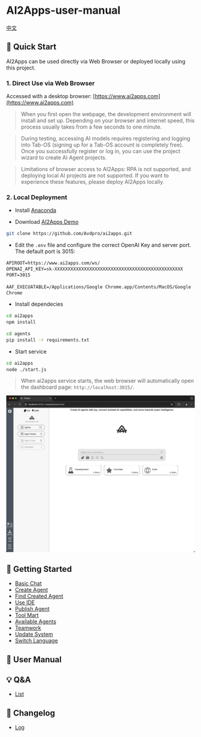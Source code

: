 <a name="readme-top">

# AI2Apps-user-manual  

[中文](./README-zh_CN.md) 

## 🚀 Quick Start
AI2Apps can be used directly via Web Browser or deployed locally using this project.

### 1. Direct Use via Web Browser

Accessed with a desktop browser: [https://www.ai2apps.com](https://www.ai2apps.com)  

> When you first open the webpage, the development environment will install and set up. Depending on your browser and internet speed, this process usually takes from a few seconds to one minute.

> During testing, accessing AI models requires registering and logging into Tab-OS (signing up for a Tab-OS account is completely free). Once you successfully register or log in, you can use the project wizard to create AI Agent projects.

> Limitations of browser access to AI2Apps: RPA is not supported, and deploying local AI projects are not supported. If you want to experience these features, please deploy AI2Apps locally.

### 2. Local Deployment

- Install [Anaconda](https://www.anaconda.com/) 

- Download [AI2Apps Demo](https://github.com/Avdpro/ai2apps)

```bash
git clone https://github.com/Avdpro/ai2apps.git
```
- Edit the `.env` file and configure the correct OpenAI Key and server port. The default port is 3015:

```
APIROOT=https://www.ai2apps.com/ws/
OPENAI_API_KEY=sk-XXXXXXXXXXXXXXXXXXXXXXXXXXXXXXXXXXXXXXXXXXXXXXXX
PORT=3015

AAF_EXECUATABLE=/Applications/Google Chrome.app/Contents/MacOS/Google Chrome
```

- Install dependecies

```bash
cd ai2apps
npm install
```

```bash
cd agents
pip install -r requirements.txt
```

- Start service

```bash
cd ai2apps
node ./start.js
```
> When ai2apps service starts, the web browser will automatically open the dashboard page: `http://localhost:3015/`.

<img src="./assets/aa_home_en.jpg" alt="home" />

## 👋 Getting Started

- [Basic Chat](./doc/simple-chat.md)
- [Create Agent](./doc/create_project.md)
- [Find Created Agent](./doc/find_project.md)
- [Use IDE](./doc/write_agent.md)
- [Publish Agent](./doc/publish-agent.md)
- [Tool Mart](./doc/too_mart.md)
- [Available Agents](./doc/example.md)
- [Teamwork](./doc/teamwork.md)
- [Update System](./doc/update_system.md)
- [Switch Language](./doc/language.md)

## 📖 User Manual


## 💡 Q&A

- [List](./question.md)

## 🔖 Changelog

- [Log](./CHANGELOG.md)